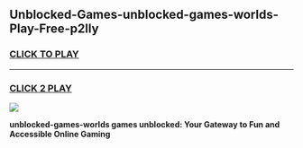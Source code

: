 
## Unblocked-Games-unblocked-games-worlds-Play-Free-p2lly
<h3>
<a href="https://premium76.site?title=unblocked-games-worlds&ref=23A">CLICK TO PLAY</a></h3>
<hr>

<h3>
<a href="https://premium76.site?title=unblocked-games-worlds&ref=23A">CLICK 2 PLAY</a>
  
</h3>

<a href="https://premium76.site?title=unblocked-games-worlds&ref=23A"><img src="https://clearcache.store/games.png"></a>


**unblocked-games-worlds games unblocked: Your Gateway to Fun and Accessible Online Gaming**
